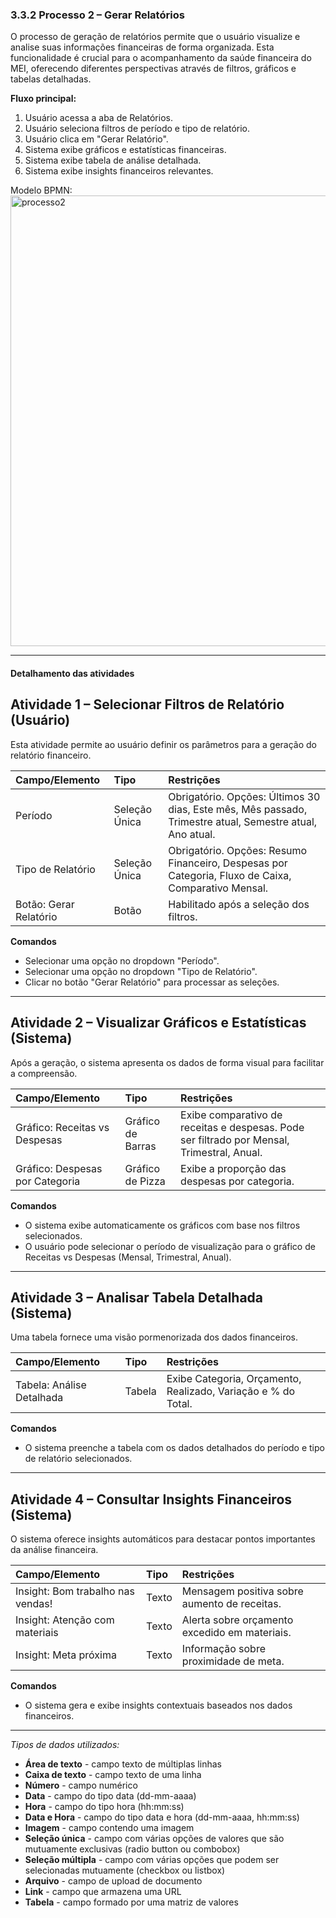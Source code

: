 ### 3.3.2 Processo 2 – Gerar Relatórios

O processo de geração de relatórios permite que o usuário visualize e analise suas informações financeiras de forma organizada. Esta funcionalidade é crucial para o acompanhamento da saúde financeira do MEI, oferecendo diferentes perspectivas através de filtros, gráficos e tabelas detalhadas.

**Fluxo principal:**
1. Usuário acessa a aba de Relatórios.
2. Usuário seleciona filtros de período e tipo de relatório.
3. Usuário clica em "Gerar Relatório".
4. Sistema exibe gráficos e estatísticas financeiras.
5. Sistema exibe tabela de análise detalhada.
6. Sistema exibe insights financeiros relevantes.

Modelo BPMN:
<img width="1221" height="721" alt="processo2" src="https://github.com/user-attachments/assets/48187ecb-aff2-46a9-b4ab-c637984a265d" />


---

#### Detalhamento das atividades

## Atividade 1 – Selecionar Filtros de Relatório (Usuário)

Esta atividade permite ao usuário definir os parâmetros para a geração do relatório financeiro.

| Campo/Elemento     | Tipo          | Restrições                                  |
|:-------------------|:--------------|:--------------------------------------------|
| Período            | Seleção Única | Obrigatório. Opções: Últimos 30 dias, Este mês, Mês passado, Trimestre atual, Semestre atual, Ano atual. |
| Tipo de Relatório  | Seleção Única | Obrigatório. Opções: Resumo Financeiro, Despesas por Categoria, Fluxo de Caixa, Comparativo Mensal. |
| Botão: Gerar Relatório | Botão         | Habilitado após a seleção dos filtros.      |

**Comandos**
- Selecionar uma opção no dropdown "Período".
- Selecionar uma opção no dropdown "Tipo de Relatório".
- Clicar no botão "Gerar Relatório" para processar as seleções.

---

## Atividade 2 – Visualizar Gráficos e Estatísticas (Sistema)

Após a geração, o sistema apresenta os dados de forma visual para facilitar a compreensão.

| Campo/Elemento           | Tipo   | Restrições                                  |
|:-------------------------|:-------|:--------------------------------------------|
| Gráfico: Receitas vs Despesas | Gráfico de Barras | Exibe comparativo de receitas e despesas. Pode ser filtrado por Mensal, Trimestral, Anual. |
| Gráfico: Despesas por Categoria | Gráfico de Pizza | Exibe a proporção das despesas por categoria. |

**Comandos**
- O sistema exibe automaticamente os gráficos com base nos filtros selecionados.
- O usuário pode selecionar o período de visualização para o gráfico de Receitas vs Despesas (Mensal, Trimestral, Anual).

---

## Atividade 3 – Analisar Tabela Detalhada (Sistema)

Uma tabela fornece uma visão pormenorizada dos dados financeiros.

| Campo/Elemento         | Tipo    | Restrições                                  |
|:-----------------------|:--------|:--------------------------------------------|
| Tabela: Análise Detalhada | Tabela  | Exibe Categoria, Orçamento, Realizado, Variação e % do Total. |

**Comandos**
- O sistema preenche a tabela com os dados detalhados do período e tipo de relatório selecionados.

---

## Atividade 4 – Consultar Insights Financeiros (Sistema)

O sistema oferece insights automáticos para destacar pontos importantes da análise financeira.

| Campo/Elemento           | Tipo   | Restrições                                  |
|:-------------------------|:-------|:--------------------------------------------|
| Insight: Bom trabalho nas vendas! | Texto  | Mensagem positiva sobre aumento de receitas. |
| Insight: Atenção com materiais | Texto  | Alerta sobre orçamento excedido em materiais. |
| Insight: Meta próxima    | Texto  | Informação sobre proximidade de meta.       |

**Comandos**
- O sistema gera e exibe insights contextuais baseados nos dados financeiros.

---

_Tipos de dados utilizados:_

*   **Área de texto** - campo texto de múltiplas linhas
*   **Caixa de texto** - campo texto de uma linha
*   **Número** - campo numérico
*   **Data** - campo do tipo data (dd-mm-aaaa)
*   **Hora** - campo do tipo hora (hh:mm:ss)
*   **Data e Hora** - campo do tipo data e hora (dd-mm-aaaa, hh:mm:ss)
*   **Imagem** - campo contendo uma imagem
*   **Seleção única** - campo com várias opções de valores que são mutuamente exclusivas (radio button ou combobox)
*   **Seleção múltipla** - campo com várias opções que podem ser selecionadas mutuamente (checkbox ou listbox)
*   **Arquivo** - campo de upload de documento
*   **Link** - campo que armazena uma URL
*   **Tabela** - campo formado por uma matriz de valores
